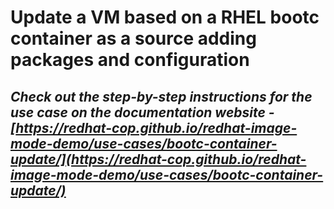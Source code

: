 # Update a VM based on a RHEL bootc container as a source adding packages and configuration

## *Check out the step-by-step instructions for the use case on the documentation website - [https://redhat-cop.github.io/redhat-image-mode-demo/use-cases/bootc-container-update/](https://redhat-cop.github.io/redhat-image-mode-demo/use-cases/bootc-container-update/)*
